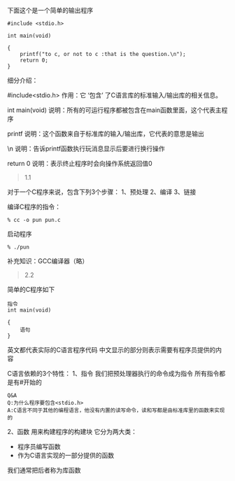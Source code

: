 下面这个是一个简单的输出程序
```
#include <stdio.h>

int main(void)

{
    printf("to c, or not to c :that is the question.\n");
    return 0;
}
```
细分介绍：

#include<stdio.h>
作用：它 ‘包含’ 了C语言库的标准输入/输出库的相关信息。

int main(void)
说明：所有的可运行程序都被包含在main函数里面，这个代表主程序

printf
说明：这个函数来自于标准库的输入/输出库，它代表的意思是输出

\n
说明：告诉printf函数执行玩消息显示后要进行换行操作

return 0
说明：表示终止程序时会向操作系统返回值0

>1.1

对于一个C程序来说，包含下列3个步骤：
1、预处理
2、编译
3、链接

编译C程序的指令：
```
% cc -o pun pun.c
```
启动程序
```
% ./pun
```
补充知识：GCC编译器（略）

> 2.2

简单的C程序如下
```
指令
int main(void)

{
    语句
}
```
英文都代表实际的C语言程序代码
中文显示的部分则表示需要有程序员提供的内容

C语言依赖的3个特性：
1、指令
我们把预处理器执行的命令成为指令
所有指令都是有#开始的
```
Q&A
Q:为什么程序要包含<stdio.h>
A:C语言不同于其他的编程语言，他没有内置的读写命令，读和写都是由标准库里的函数来实现的
```
2、函数
用来构建程序的构建块
它分为两大类：
- 程序员编写函数
- 作为C语言实现的一部分提供的函数 

我们通常把后者称为库函数


